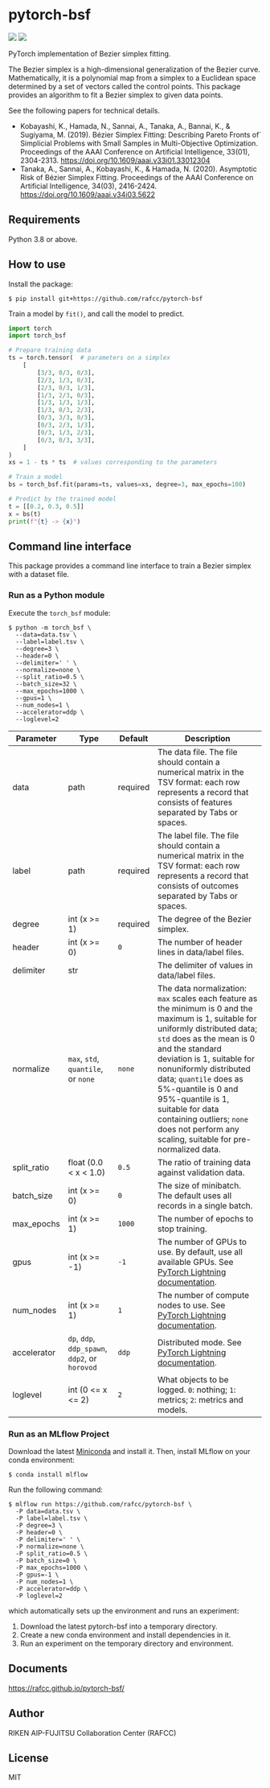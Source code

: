 # pytorch-bsf
![](./docs/_static/bezier-simplex.png)
![](./docs/_static/bezier-simplex-fitting.png)

PyTorch implementation of Bezier simplex fitting.

The Bezier simplex is a high-dimensional generalization of the Bezier curve.
Mathematically, it is a polynomial map from a simplex to a Euclidean space determined by a set of vectors called the control points.
This package provides an algorithm to fit a Bezier simplex to given data points.

See the following papers for technical details.
- Kobayashi, K., Hamada, N., Sannai, A., Tanaka, A., Bannai, K., & Sugiyama, M. (2019). Bézier Simplex Fitting: Describing Pareto Fronts of´ Simplicial Problems with Small Samples in Multi-Objective Optimization. Proceedings of the AAAI Conference on Artificial Intelligence, 33(01), 2304-2313. https://doi.org/10.1609/aaai.v33i01.33012304
- Tanaka, A., Sannai, A., Kobayashi, K., & Hamada, N. (2020). Asymptotic Risk of Bézier Simplex Fitting. Proceedings of the AAAI Conference on Artificial Intelligence, 34(03), 2416-2424. https://doi.org/10.1609/aaai.v34i03.5622

## Requirements

Python 3.8 or above.


## How to use

Install the package:
```
$ pip install git+https://github.com/rafcc/pytorch-bsf
```

Train a model by `fit()`, and call the model to predict.
```python
import torch
import torch_bsf

# Prepare training data
ts = torch.tensor(  # parameters on a simplex
    [
        [3/3, 0/3, 0/3],
        [2/3, 1/3, 0/3],
        [2/3, 0/3, 1/3],
        [1/3, 2/3, 0/3],
        [1/3, 1/3, 1/3],
        [1/3, 0/3, 2/3],
        [0/3, 3/3, 0/3],
        [0/3, 2/3, 1/3],
        [0/3, 1/3, 2/3],
        [0/3, 0/3, 3/3],
    ]
)
xs = 1 - ts * ts  # values corresponding to the parameters

# Train a model
bs = torch_bsf.fit(params=ts, values=xs, degree=3, max_epochs=100)

# Predict by the trained model
t = [[0.2, 0.3, 0.5]]
x = bs(t)
print(f"{t} -> {x}")
```


## Command line interface

This package provides a command line interface to train a Bezier simplex with a dataset file.


### Run as a Python module

Execute the `torch_bsf` module:
```
$ python -m torch_bsf \
  --data=data.tsv \
  --label=label.tsv \
  --degree=3 \
  --header=0 \
  --delimiter=' ' \
  --normalize=none \
  --split_ratio=0.5 \
  --batch_size=32 \
  --max_epochs=1000 \
  --gpus=1 \
  --num_nodes=1 \
  --accelerator=ddp \
  --loglevel=2
```

|Parameter|Type|Default|Description|
|-|-|-|-|
|data|path|required|The data file. The file should contain a numerical matrix in the TSV format: each row represents a record that consists of features separated by Tabs or spaces.|
|label|path|required|The label file. The file should contain a numerical matrix in the TSV format: each row represents a record that consists of outcomes separated by Tabs or spaces.|
|degree|int (x >= 1)|required|The degree of the Bezier simplex.|
|header|int (x >= 0)|`0`|The number of header lines in data/label files.|
|delimiter|str|` `|The delimiter of values in data/label files.|
|normalize|`max`, `std`, `quantile`, or `none`|`none`|The data normalization: `max` scales each feature as the minimum is 0 and the maximum is 1, suitable for uniformly distributed data; `std` does as the mean is 0 and the standard deviation is 1, suitable for nonuniformly distributed data; `quantile` does as 5%-quantile is 0 and 95%-quantile is 1, suitable for data containing outliers; `none` does not perform any scaling, suitable for pre-normalized data.|
|split_ratio|float (0.0 < x < 1.0)|`0.5`|The ratio of training data against validation data.|
|batch_size|int (x >= 0)|`0`|The size of minibatch. The default uses all records in a single batch.|
|max_epochs|int (x >= 1)|`1000`|The number of epochs to stop training.|
|gpus|int (x >= -1)|`-1`|The number of GPUs to use. By default, use all available GPUs. See [PyTorch Lightning documentation](https://pytorch-lightning.readthedocs.io/en/stable/advanced/multi_gpu.html#select-gpu-devices).|
|num_nodes|int (x >= 1)|`1`|The number of compute nodes to use. See [PyTorch Lightning documentation](https://pytorch-lightning.readthedocs.io/en/stable/advanced/multi_gpu.html#distributed-modes).|
|accelerator|`dp`, `ddp`, `ddp_spawn`, `ddp2`, or `horovod`|`ddp`|Distributed mode. See [PyTorch Lightning documentation](https://pytorch-lightning.readthedocs.io/en/stable/advanced/multi_gpu.html#distributed-modes).|
|loglevel|int (0 <= x <= 2)|`2`|What objects to be logged. `0`: nothing; `1`: metrics; `2`: metrics and models.|


### Run as an MLflow Project

Download the latest [Miniconda](https://docs.conda.io/en/latest/miniconda.html) and install it.
Then, install MLflow on your conda environment:
```
$ conda install mlflow
```

Run the following command:
```
$ mlflow run https://github.com/rafcc/pytorch-bsf \
  -P data=data.tsv \
  -P label=label.tsv \
  -P degree=3 \
  -P header=0 \
  -P delimiter=' ' \
  -P normalize=none \
  -P split_ratio=0.5 \
  -P batch_size=0 \
  -P max_epochs=1000 \
  -P gpus=-1 \
  -P num_nodes=1 \
  -P accelerator=ddp \
  -P loglevel=2
```
which automatically sets up the environment and runs an experiment:
1. Download the latest pytorch-bsf into a temporary directory.
2. Create a new conda environment and install dependencies in it.
3. Run an experiment on the temporary directory and environment.


## Documents

https://rafcc.github.io/pytorch-bsf/


## Author

RIKEN AIP-FUJITSU Collaboration Center (RAFCC)


## License

MIT
